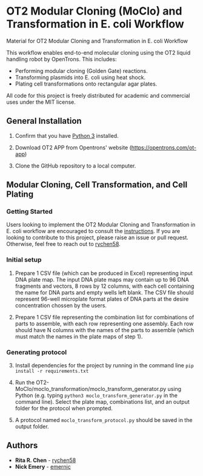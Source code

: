 # OT2 Modular Cloning (MoClo) and Transformation in E. coli Workflow

Material for OT2 Modular Cloning and Transformation in E. coli Workflow

This workflow enables end-to-end molecular cloning using the OT2 liquid handling robot by OpenTrons. This includes:
- Performing modular cloning (Golden Gate) reactions.
- Transforming plasmids into E. coli using heat shock.
- Plating cell transformations onto rectangular agar plates.

All code for this project is freely distributed for academic and commercial uses under the MIT license.

## General Installation

1. Confirm that you have [Python 3](https://www.python.org/downloads/) installed.

2. Download OT2 APP from Opentrons' website (https://opentrons.com/ot-app)

3. Clone the GitHub repository to a local computer.

## Modular Cloning, Cell Transformation, and Cell Plating

### Getting Started

Users looking to implement the OT2 Modular Cloning and Transformation in E. coli workflow are encouraged to consult the [instructions](docs/MoClo_Transformation_instructions.pdf). If you are looking to contribute to this project, please raise an issue or pull request. Otherwise, feel free to reach out to [rychen58](mailto:richen@bu.edu).

### Initial setup

1. Prepare 1 CSV file (which can be produced in Excel) representing input DNA plate map. The input DNA plate maps may contain up to 96 DNA fragments and vectors, 8 rows by 12 columns, with each cell containing the name for DNA parts and empty wells left blank. The CSV file should represent 96-well microplate format plates of DNA parts at the desire concentration chossen by the users.

2. Prepare 1 CSV file representing the combination list for combinations of parts to assemble, with each row representing one assembly. Each row should have N columns with the names of the parts to assemble (which must match the names in the plate maps of step 1).

### Generating protocol

3. Install dependencies for the project by running in the command line `pip install -r requirements.txt` 

4. Run the OT2-MoClo/moclo_transformation/moclo_transform_generator.py using Python (e.g. typing `python3 moclo_transform_generator.py` in the command line). Select the plate map, combinations list, and an output folder for the protocol when prompted.

5. A protocol named `moclo_transform_protocol.py` should be saved in the output folder. 

## Authors

* **Rita R. Chen** - [rychen58](https://github.com/rychen58)
* **Nick Emery** - [emernic](https://github.com/emernic)


